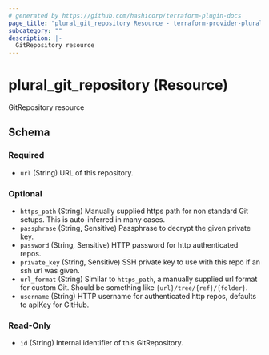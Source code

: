 ```yaml
---
# generated by https://github.com/hashicorp/terraform-plugin-docs
page_title: "plural_git_repository Resource - terraform-provider-plural"
subcategory: ""
description: |-
  GitRepository resource
---
```


# plural_git_repository (Resource)

GitRepository resource



<!-- schema generated by tfplugindocs -->
## Schema

### Required

- `url` (String) URL of this repository.

### Optional

- `https_path` (String) Manually supplied https path for non standard Git setups. This is auto-inferred in many cases.
- `passphrase` (String, Sensitive) Passphrase to decrypt the given private key.
- `password` (String, Sensitive) HTTP password for http authenticated repos.
- `private_key` (String, Sensitive) SSH private key to use with this repo if an ssh url was given.
- `url_format` (String) Similar to `https_path`, a manually supplied url format for custom Git. Should be something like `{url}/tree/{ref}/{folder}`.
- `username` (String) HTTP username for authenticated http repos, defaults to apiKey for GitHub.

### Read-Only

- `id` (String) Internal identifier of this GitRepository.
